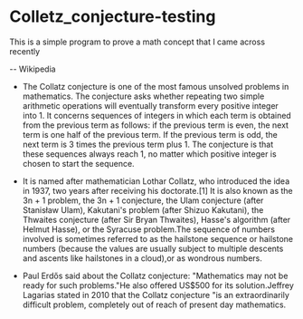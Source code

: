 # Colletz_conjecture-testing
This is a simple program to prove a math concept that I came across recently

-- Wikipedia
- The Collatz conjecture is one of the most famous unsolved problems in mathematics. The conjecture asks whether repeating two simple arithmetic operations will eventually
transform every positive integer into 1. It concerns sequences of integers in which each term is obtained from the previous term as follows: if the previous term is even,
the next term is one half of the previous term. If the previous term is odd, the next term is 3 times the previous term plus 1. The conjecture is that these sequences
always reach 1, no matter which positive integer is chosen to start the sequence.

- It is named after mathematician Lothar Collatz, who introduced the idea in 1937, two years after receiving his doctorate.[1] It is also known as the 3n + 1 problem, 
the 3n + 1 conjecture, the Ulam conjecture (after Stanisław Ulam), Kakutani's problem (after Shizuo Kakutani), the Thwaites conjecture (after Sir Bryan Thwaites),
Hasse's algorithm (after Helmut Hasse), or the Syracuse problem.The sequence of numbers involved is sometimes referred to as the hailstone sequence or hailstone 
numbers (because the values are usually subject to multiple descents and ascents like hailstones in a cloud),or as wondrous numbers.

- Paul Erdős said about the Collatz conjecture: "Mathematics may not be ready for such problems."He also offered US$500 for its solution.Jeffrey Lagarias stated 
in 2010 that the Collatz conjecture "is an extraordinarily difficult problem, completely out of reach of present day mathematics.
